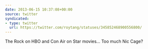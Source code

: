 ```yaml
---
date: 2013-06-15 10:37:08+00:00
source: twitter
syndicated:
- type: twitter
  url: https://twitter.com/roytang/statuses/345852468900556800/
---
```


The Rock on HBO and Con Air on Star movies... Too much Nic Cage?